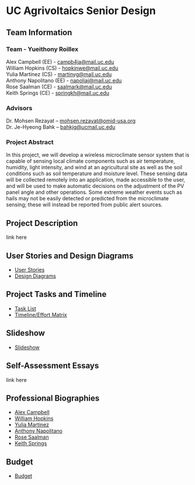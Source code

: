 # UC Agrivoltaics Senior Design
## Team Information
### Team - Yueithony Roillex
Alex Campbell (EE) - campb4ja@mail.uc.edu  
William Hopkins (CS) - hopkinwe@mail.uc.edu  
Yulia Martinez (CS) - martinyg@mail.uc.edu  
Anthony Napolitano (EE) - napoliaj@mail.uc.edu  
Rose Saalman (CE) - saalmark@mail.uc.edu  
Keith Springs (CE) - springkh@mail.uc.edu  

### Advisors
Dr. Mohsen Rezayat – mohsen.rezayat@omid-usa.org​  
Dr. Je-Hyeong Bahk – bahkjg@ucmail.uc.edu

### Project Abstract
In this project, we will develop a wireless microclimate sensor system that is capable of sensing local climate components such as air temperature, humidity, light intensity, and wind at an agricultural site as well as the soil conditions such as soil temperature and moisture level. These sensing data will be collected remotely into an application, made accessible to the user, and will be used to make automatic decisions on the adjustment of the PV panel angle and other operations. Some extreme weather events such as hails may not be easily detected or predicted from the microclimate sensing; these will instead be reported from public alert sources.​

## Project Description
link here

## User Stories and Design Diagrams
* [User Stories](./assignments/user-stories/user-stories.md)
* [Design Diagrams](./assignments/design-diagrams/Assignment%20%234%20-%20Design%20Diagrams.pdf)

## Project Tasks and Timeline
* [Task List](./assignments/task-list/task-list.md)
* [Timeline/Effort Matrix](./assignments/milestones-timeline-effort-matrix/Senior%20Design%20Gantt%20Chart.xlsx)

## Slideshow
* [Slideshow](./assignments/slideshow/slideshow.pdf)

## Self-Assessment Essays
link here

## Professional Biographies
* [Alex Campbell](./professional-bios/james-campbell-ee.pdf)
* [William Hopkins](./professional-bios/will-hopkins-cs.md)
* [Yulia Martinez](./professional-bios/yulia-martinez-cs.md)
* [Anthony Napolitano](./professional-bios/anthony-napolitano-ee.pdf)
* [Rose Saalman](./professional-bios/Rose%20Saalman_CompE_SeniorDesign.pdf)
* [Keith Springs](./professional-bios/Rose%20Saalman_CompE_SeniorDesign.pdf)

## Budget
* [Budget](./assignments/fall-design-report/budget.md)
